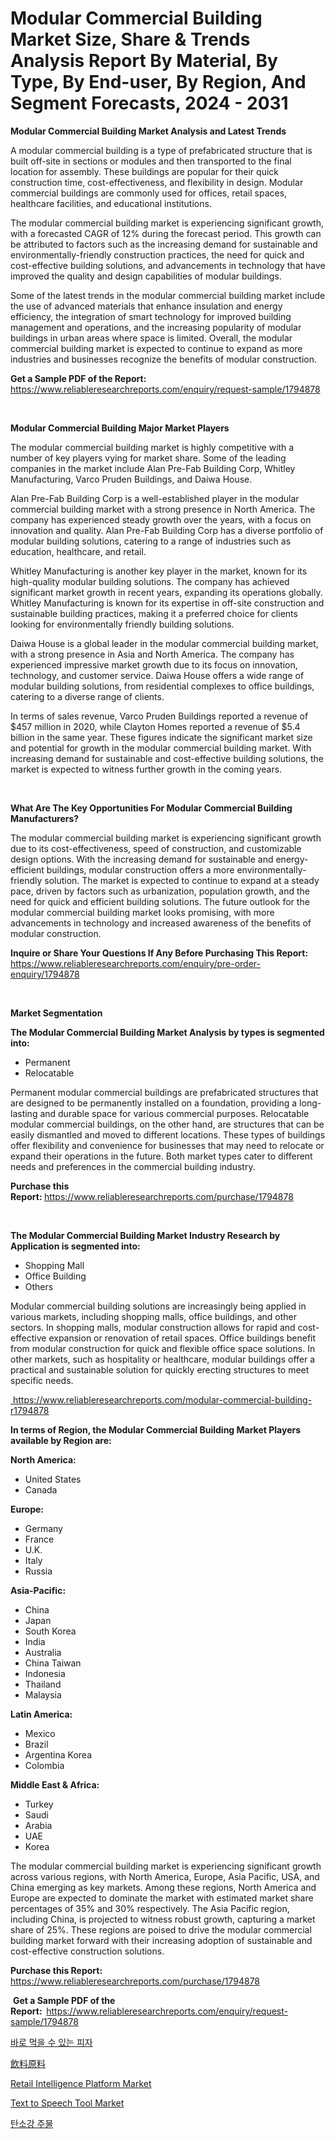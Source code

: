 <p><h1>Modular Commercial Building Market Size, Share & Trends Analysis Report By Material, By Type, By End-user, By Region, And Segment Forecasts, 2024 - 2031</h1></p><p><strong>Modular Commercial Building Market Analysis and Latest Trends</strong></p>
<p><p>A modular commercial building is a type of prefabricated structure that is built off-site in sections or modules and then transported to the final location for assembly. These buildings are popular for their quick construction time, cost-effectiveness, and flexibility in design. Modular commercial buildings are commonly used for offices, retail spaces, healthcare facilities, and educational institutions.</p><p>The modular commercial building market is experiencing significant growth, with a forecasted CAGR of 12% during the forecast period. This growth can be attributed to factors such as the increasing demand for sustainable and environmentally-friendly construction practices, the need for quick and cost-effective building solutions, and advancements in technology that have improved the quality and design capabilities of modular buildings.</p><p>Some of the latest trends in the modular commercial building market include the use of advanced materials that enhance insulation and energy efficiency, the integration of smart technology for improved building management and operations, and the increasing popularity of modular buildings in urban areas where space is limited. Overall, the modular commercial building market is expected to continue to expand as more industries and businesses recognize the benefits of modular construction.</p></p>
<p><strong>Get a Sample PDF of the Report:&nbsp;</strong> <a href="https://www.reliableresearchreports.com/enquiry/request-sample/1794878">https://www.reliableresearchreports.com/enquiry/request-sample/1794878</a></p>
<p>&nbsp;</p>
<p><strong>Modular Commercial Building Major Market Players</strong></p>
<p><p>The modular commercial building market is highly competitive with a number of key players vying for market share. Some of the leading companies in the market include Alan Pre-Fab Building Corp, Whitley Manufacturing, Varco Pruden Buildings, and Daiwa House.</p><p>Alan Pre-Fab Building Corp is a well-established player in the modular commercial building market with a strong presence in North America. The company has experienced steady growth over the years, with a focus on innovation and quality. Alan Pre-Fab Building Corp has a diverse portfolio of modular building solutions, catering to a range of industries such as education, healthcare, and retail.</p><p>Whitley Manufacturing is another key player in the market, known for its high-quality modular building solutions. The company has achieved significant market growth in recent years, expanding its operations globally. Whitley Manufacturing is known for its expertise in off-site construction and sustainable building practices, making it a preferred choice for clients looking for environmentally friendly building solutions.</p><p>Daiwa House is a global leader in the modular commercial building market, with a strong presence in Asia and North America. The company has experienced impressive market growth due to its focus on innovation, technology, and customer service. Daiwa House offers a wide range of modular building solutions, from residential complexes to office buildings, catering to a diverse range of clients.</p><p>In terms of sales revenue, Varco Pruden Buildings reported a revenue of $457 million in 2020, while Clayton Homes reported a revenue of $5.4 billion in the same year. These figures indicate the significant market size and potential for growth in the modular commercial building market. With increasing demand for sustainable and cost-effective building solutions, the market is expected to witness further growth in the coming years.</p></p>
<p>&nbsp;</p>
<p><strong>What Are The Key Opportunities For Modular Commercial Building Manufacturers?</strong></p>
<p><p>The modular commercial building market is experiencing significant growth due to its cost-effectiveness, speed of construction, and customizable design options. With the increasing demand for sustainable and energy-efficient buildings, modular construction offers a more environmentally-friendly solution. The market is expected to continue to expand at a steady pace, driven by factors such as urbanization, population growth, and the need for quick and efficient building solutions. The future outlook for the modular commercial building market looks promising, with more advancements in technology and increased awareness of the benefits of modular construction.</p></p>
<p><strong>Inquire or Share Your Questions If Any Before Purchasing This Report:</strong> <a href="https://www.reliableresearchreports.com/enquiry/pre-order-enquiry/1794878">https://www.reliableresearchreports.com/enquiry/pre-order-enquiry/1794878</a></p>
<p>&nbsp;</p>
<p><strong>Market Segmentation</strong></p>
<p><strong>The Modular Commercial Building Market Analysis by types is segmented into:</strong></p>
<p><ul><li>Permanent</li><li>Relocatable</li></ul></p>
<p><p>Permanent modular commercial buildings are prefabricated structures that are designed to be permanently installed on a foundation, providing a long-lasting and durable space for various commercial purposes. Relocatable modular commercial buildings, on the other hand, are structures that can be easily dismantled and moved to different locations. These types of buildings offer flexibility and convenience for businesses that may need to relocate or expand their operations in the future. Both market types cater to different needs and preferences in the commercial building industry.</p></p>
<p><strong>Purchase this Report:&nbsp;</strong><a href="https://www.reliableresearchreports.com/purchase/1794878">https://www.reliableresearchreports.com/purchase/1794878</a></p>
<p>&nbsp;</p>
<p><strong>The Modular Commercial Building Market Industry Research by Application is segmented into:</strong></p>
<p><ul><li>Shopping Mall</li><li>Office Building</li><li>Others</li></ul></p>
<p><p>Modular commercial building solutions are increasingly being applied in various markets, including shopping malls, office buildings, and other sectors. In shopping malls, modular construction allows for rapid and cost-effective expansion or renovation of retail spaces. Office buildings benefit from modular construction for quick and flexible office space solutions. In other markets, such as hospitality or healthcare, modular buildings offer a practical and sustainable solution for quickly erecting structures to meet specific needs.</p></p>
<p><a href="https://www.reliableresearchreports.com/modular-commercial-building-r1794878">&nbsp;https://www.reliableresearchreports.com/modular-commercial-building-r1794878</a></p>
<p><strong>In terms of Region, the Modular Commercial Building Market Players available by Region are:</strong></p>
<p>
    <p> <strong> North America: </strong>
        <ul>
            <li>United States</li>
            <li>Canada</li>
        </ul>
        </p> 
    <p> <strong> Europe: </strong>
        <ul>
            <li>Germany</li>
            <li>France</li>
            <li>U.K.</li>
            <li>Italy</li>
            <li>Russia</li>
        </ul>
        </p> 
    <p> <strong> Asia-Pacific: </strong>
        <ul>
            <li>China</li>
            <li>Japan</li>
            <li>South Korea</li>
            <li>India</li>
            <li>Australia</li>
            <li>China Taiwan</li>
            <li>Indonesia</li>
            <li>Thailand</li>
            <li>Malaysia</li>
        </ul>
        </p> 
    <p> <strong> Latin America: </strong>
        <ul>
            <li>Mexico</li>
            <li>Brazil</li>
            <li>Argentina Korea</li>
            <li>Colombia</li>
        </ul>
        </p> 
    <p> <strong> Middle East & Africa: </strong>
        <ul>
            <li>Turkey</li>
            <li>Saudi</li>
            <li>Arabia</li>
            <li>UAE</li>
            <li>Korea</li>
        </ul>
    </p>
    </p>
<p><p>The modular commercial building market is experiencing significant growth across various regions, with North America, Europe, Asia Pacific, USA, and China emerging as key markets. Among these regions, North America and Europe are expected to dominate the market with estimated market share percentages of 35% and 30% respectively. The Asia Pacific region, including China, is projected to witness robust growth, capturing a market share of 25%. These regions are poised to drive the modular commercial building market forward with their increasing adoption of sustainable and cost-effective construction solutions.</p></p>
<p><strong>Purchase this Report: </strong><a href="https://www.reliableresearchreports.com/purchase/1794878">https://www.reliableresearchreports.com/purchase/1794878</a></p>
<p>&nbsp;<strong>Get a Sample PDF of the Report:&nbsp;&nbsp;</strong><a href="https://www.reliableresearchreports.com/enquiry/request-sample/1794878">https://www.reliableresearchreports.com/enquiry/request-sample/1794878</a></p>
<p><strong></strong></p>
<p><p><a href="https://github.com/vsoq0zknh59/Market-Research-Report-List-2/blob/main/720606059046.md">바로 먹을 수 있는 피자</a></p><p><a href="https://medium.com/@rodhoppe07/%E9%A3%B2%E6%96%99%E5%8E%9F%E6%96%99%E5%B8%82%E5%A0%B4-%E5%B8%82%E5%A0%B4cagr-%E5%B8%82%E5%A0%B4%E3%83%88%E3%83%AC%E3%83%B3%E3%83%89-%E6%88%90%E9%95%B7%E6%88%A6%E7%95%A5%E3%81%AB%E9%96%A2%E3%81%99%E3%82%8B%E6%B4%9E%E5%AF%9F-13b3abeb9aaa">飲料原料</a></p><p><a href="https://github.com/timeliteaut/Market-Research-Report-List-2/blob/main/retail-intelligence-platform-market.md">Retail Intelligence Platform Market</a></p><p><a href="https://github.com/bobicer/Market-Research-Report-List-3/blob/main/text-to-speech-tool-market.md">Text to Speech Tool Market</a></p><p><a href="https://medium.com/@felipegrrady654556/%ED%83%84%EC%86%8C%EA%B0%95-%EC%A3%BC%EC%A1%B0-%EC%8B%9C%EC%9E%A5-%EB%B3%B4%EA%B3%A0%EC%84%9C%EB%8A%94-%EC%9D%B4-%EC%8B%9C%EC%9E%A5%EC%9D%98-%EC%B5%9C%EC%8B%A0-%ED%8A%B8%EB%A0%8C%EB%93%9C%EC%99%80-%EC%84%B1%EC%9E%A5-%EA%B8%B0%ED%9A%8C%EB%A5%BC-%EB%93%9C%EB%9F%AC%EB%83%85%EB%8B%88%EB%8B%A4-363358436ebb">탄소강 주물</a></p></p>